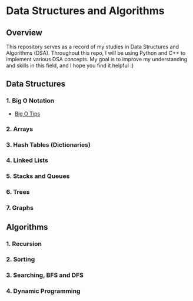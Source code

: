 # Data Structures and Algorithms

## Overview
This repository serves as a record of my studies in Data Structures and Algorithms (DSA). Throughout this repo, I will be using Python and C++ to implement various DSA concepts. My goal is to improve my understanding and skills in this field, and I hope you find it helpful :)

## Data Structures

### 1. Big O Notation
- [Big O Tips](/Big-O-Tips.md)

### 2. Arrays

### 3. Hash Tables (Dictionaries)

### 4. Linked Lists

### 5. Stacks and Queues

### 6. Trees

### 7. Graphs

## Algorithms 

### 1. Recursion

### 2. Sorting

### 3. Searching, BFS and DFS 

### 4. Dynamic Programming 
